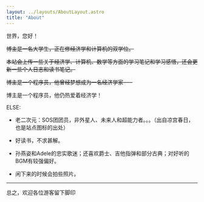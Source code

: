 ```yaml
---
layout: ../layouts/AboutLayout.astro
title: "About"
---
```


世界，您好！

~~博主是一名大学生，正在修经济学和计算机的双学位。~~

~~本站会上传一些关于经济学、计算机、数学等方面的学习笔记和学习感悟，还会更新一些个人日志和读书笔记。~~

~~博主是一个程序员，他曾经梦想成为一名经济学家······~~

博主是一个程序员，他仍热爱着经济学！

ELSE:

- 老二次元：SOS团团员，非外星人、未来人和超能力者。。。（出自凉宫春日，也是站点图标的出处）

- 好读书，不求甚解。

- 孙燕姿和Adele的忠实歌迷；还喜欢爵士、吉他指弹和部分古典；对好听的BGM有较强偏好。

- 闲下来的时候会拍些照片。

---

总之，欢迎各位游客留下脚印
